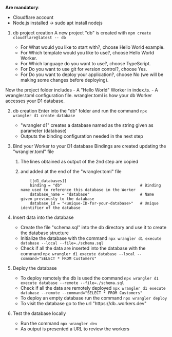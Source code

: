 **Are mandatory**:
 - Cloudflare account
 - Node.js installed -> sudo apt install nodejs

1. db project creation
A new project "db" is created with
    `npm create cloudflare@latest -- db`

    - For What would you like to start with?, choose Hello World example.
    - For Which template would you like to use?, choose Hello World Worker.
    - For Which language do you want to use?, choose TypeScript.
    - For Do you want to use git for version control?, choose Yes.
    - For Do you want to deploy your application?, choose No (we will be making some changes before deploying).

Now the project folder includes
    - A "Hello World" Worker in index.ts.
    - A wrangler.toml configuration file. wrangler.toml is how your db Worker accesses your D1 database.

2. db creation
Enter into the "db" folder and run the command `npx wrangler d1 create database`
    - "wrangler d1" creates a database named as the string given as parameter (database)
    - Outputs the binding configuration needed in the next step

3. Bind your Worker to your D1 database
Bindings are created updating the "wrangler.toml" file
    1. The lines obtained as output of the 2nd step are copied
    2. and added at the end of the "wrangler.toml" file

        ```
            [[d1_databases]]
            binding = "db"                                  # Binding name used to reference this database in the Worker
            database_name = "database"                      # Name given previously to the database
            database_id = "<unique-ID-for-your-database>"   # Unique identifier of the database
        ```

4. Insert data into the database
    - Create the file "schema.sql" into the db directory and use it to create the database structure
    - Initialize the database with the command
        `npx wrangler d1 execute database --local --file=./schema.sql`
    - Check if all the data are inserted into the database with the command
        `npx wrangler d1 execute database --local --command="SELECT * FROM Customers"`

5. Deploy the database
    - To deploy remotely the db is used the command
        `npx wrangler d1 execute database --remote --file=./schema.sql`
    - Check if all the data are remotely deployed
        `npx wrangler d1 execute database --remote --command="SELECT * FROM Customers"`
    - To deploy an empty database run the command `npx wrangler deploy`
    - To visit the database go to the url "https://db.<your-subdomain>.workers.dev"

6. Test the database locally
    - Run the command 
        `npx wrangler dev`
    - As output is presented a URL to review the workers

